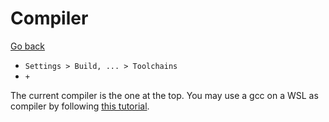 # Compiler

[Go back](..)

* ``Settings > Build, ... > Toolchains``
* ``+``

The current compiler is the one at the top. You
may use a gcc on a WSL as compiler
by following [this tutorial](https://www.jetbrains.com/help/clion/how-to-use-wsl-development-environment-in-product.html#wsl-tooclhain).